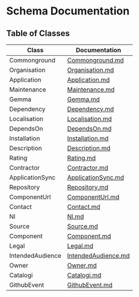# Schema Documentation

## Table of Classes

| Class | Documentation |
|-------|--------------|
| Commonground | [Commonground.md](Commonground.md) |
| Organisation | [Organisation.md](Organisation.md) |
| Application | [Application.md](Application.md) |
| Maintenance | [Maintenance.md](Maintenance.md) |
| Gemma | [Gemma.md](Gemma.md) |
| Dependency | [Dependency.md](Dependency.md) |
| Localisation | [Localisation.md](Localisation.md) |
| DependsOn | [DependsOn.md](DependsOn.md) |
| Installation | [Installation.md](Installation.md) |
| Description | [Description.md](Description.md) |
| Rating | [Rating.md](Rating.md) |
| Contractor | [Contractor.md](Contractor.md) |
| ApplicationSync | [ApplicationSync.md](ApplicationSync.md) |
| Repository | [Repository.md](Repository.md) |
| ComponentUrl | [ComponentUrl.md](ComponentUrl.md) |
| Contact | [Contact.md](Contact.md) |
| Nl | [Nl.md](Nl.md) |
| Source | [Source.md](Source.md) |
| Component | [Component.md](Component.md) |
| Legal | [Legal.md](Legal.md) |
| IntendedAudience | [IntendedAudience.md](IntendedAudience.md) |
| Owner | [Owner.md](Owner.md) |
| Catalogi | [Catalogi.md](Catalogi.md) |
| GithubEvent | [GithubEvent.md](GithubEvent.md) |
